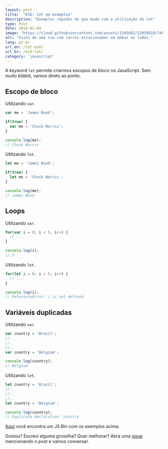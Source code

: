 ```yaml
---
layout: post
title:  "ES6: let em exemplos"
description: "Exemplos rápidos do que muda com a utilização do let"
type: Post
date: 2016-01-04
image: "https://cloud.githubusercontent.com/assets/1345662/12058818/748fa0b0-af37-11e5-88ee-f6e2b1e33fc5.jpg"
alt: "Vista de uma rua com carros estacionados em ambos os lados."
lang: pt-br
url_en: /let-es6/
url_br: /es6-let/
category: 'javascript'
---
```


A *keyword* `let` permite criarmos escopos de bloco no JavaScript. Sem muito *bláblá*, vamos direto ao ponto.

## Escopo de bloco

Utilizando `var`.

```js
var me = 'James Bond';

if(true) {
  var me = 'Chuck Norris';
}

console.log(me);
// Chuck Norris
```

Utilizando `let`.

```js
let me = 'James Bond';

if(true) {
  let me = 'Chuck Norris';
}

console.log(me);
// James Bond
```

## Loops

Utilizando `var`.

```js
for(var i = 0; i < 5; i++) {
  // ...
}

console.log(i);
// 5
```

Utilizando `let`.

```js
for(let i = 0; i < 5; i++) {
  // ...
}

console.log(i);
// ReferenceError: i is not defined
```

## Variáveis duplicadas

Utilizando `var`.

```js
var country = 'Brazil';
//..
//..
//..
var country = 'Belgium';

console.log(country);
// Belgium
```

Utilizando `let`.

```js
let country = 'Brazil';
//..
//..
//..
let country = 'Belgium';

console.log(country);
// Duplicate declaration 'country'
```

[Aqui](https://jsbin.com/nifetib/edit?js,console) você encontra um JS Bin com os exemplos acima.

Gostou? Escrevi alguma groselha? Quer melhorar? Abra uma [issue](https://github.com/raphaelfabeni/raphaelfabeni.github.io/issues) mencionando o post e vamos conversar.
